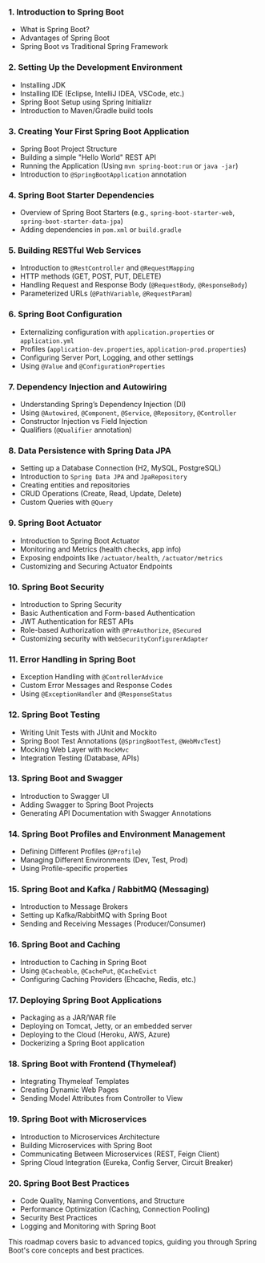 ### 1. **Introduction to Spring Boot**
   - What is Spring Boot?
   - Advantages of Spring Boot
   - Spring Boot vs Traditional Spring Framework

### 2. **Setting Up the Development Environment**
   - Installing JDK
   - Installing IDE (Eclipse, IntelliJ IDEA, VSCode, etc.)
   - Spring Boot Setup using Spring Initializr
   - Introduction to Maven/Gradle build tools

### 3. **Creating Your First Spring Boot Application**
   - Spring Boot Project Structure
   - Building a simple "Hello World" REST API
   - Running the Application (Using `mvn spring-boot:run` or `java -jar`)
   - Introduction to `@SpringBootApplication` annotation

### 4. **Spring Boot Starter Dependencies**
   - Overview of Spring Boot Starters (e.g., `spring-boot-starter-web`, `spring-boot-starter-data-jpa`)
   - Adding dependencies in `pom.xml` or `build.gradle`

### 5. **Building RESTful Web Services**
   - Introduction to `@RestController` and `@RequestMapping`
   - HTTP methods (GET, POST, PUT, DELETE)
   - Handling Request and Response Body (`@RequestBody`, `@ResponseBody`)
   - Parameterized URLs (`@PathVariable`, `@RequestParam`)

### 6. **Spring Boot Configuration**
   - Externalizing configuration with `application.properties` or `application.yml`
   - Profiles (`application-dev.properties`, `application-prod.properties`)
   - Configuring Server Port, Logging, and other settings
   - Using `@Value` and `@ConfigurationProperties`

### 7. **Dependency Injection and Autowiring**
   - Understanding Spring’s Dependency Injection (DI)
   - Using `@Autowired`, `@Component`, `@Service`, `@Repository`, `@Controller`
   - Constructor Injection vs Field Injection
   - Qualifiers (`@Qualifier` annotation)

### 8. **Data Persistence with Spring Data JPA**
   - Setting up a Database Connection (H2, MySQL, PostgreSQL)
   - Introduction to `Spring Data JPA` and `JpaRepository`
   - Creating entities and repositories
   - CRUD Operations (Create, Read, Update, Delete)
   - Custom Queries with `@Query`

### 9. **Spring Boot Actuator**
   - Introduction to Spring Boot Actuator
   - Monitoring and Metrics (health checks, app info)
   - Exposing endpoints like `/actuator/health`, `/actuator/metrics`
   - Customizing and Securing Actuator Endpoints

### 10. **Spring Boot Security**
   - Introduction to Spring Security
   - Basic Authentication and Form-based Authentication
   - JWT Authentication for REST APIs
   - Role-based Authorization with `@PreAuthorize`, `@Secured`
   - Customizing security with `WebSecurityConfigurerAdapter`

### 11. **Error Handling in Spring Boot**
   - Exception Handling with `@ControllerAdvice`
   - Custom Error Messages and Response Codes
   - Using `@ExceptionHandler` and `@ResponseStatus`

### 12. **Spring Boot Testing**
   - Writing Unit Tests with JUnit and Mockito
   - Spring Boot Test Annotations (`@SpringBootTest`, `@WebMvcTest`)
   - Mocking Web Layer with `MockMvc`
   - Integration Testing (Database, APIs)

### 13. **Spring Boot and Swagger**
   - Introduction to Swagger UI
   - Adding Swagger to Spring Boot Projects
   - Generating API Documentation with Swagger Annotations

### 14. **Spring Boot Profiles and Environment Management**
   - Defining Different Profiles (`@Profile`)
   - Managing Different Environments (Dev, Test, Prod)
   - Using Profile-specific properties

### 15. **Spring Boot and Kafka / RabbitMQ (Messaging)**
   - Introduction to Message Brokers
   - Setting up Kafka/RabbitMQ with Spring Boot
   - Sending and Receiving Messages (Producer/Consumer)

### 16. **Spring Boot and Caching**
   - Introduction to Caching in Spring Boot
   - Using `@Cacheable`, `@CachePut`, `@CacheEvict`
   - Configuring Caching Providers (Ehcache, Redis, etc.)

### 17. **Deploying Spring Boot Applications**
   - Packaging as a JAR/WAR file
   - Deploying on Tomcat, Jetty, or an embedded server
   - Deploying to the Cloud (Heroku, AWS, Azure)
   - Dockerizing a Spring Boot application

### 18. **Spring Boot with Frontend (Thymeleaf)**
   - Integrating Thymeleaf Templates
   - Creating Dynamic Web Pages
   - Sending Model Attributes from Controller to View

### 19. **Spring Boot with Microservices**
   - Introduction to Microservices Architecture
   - Building Microservices with Spring Boot
   - Communicating Between Microservices (REST, Feign Client)
   - Spring Cloud Integration (Eureka, Config Server, Circuit Breaker)

### 20. **Spring Boot Best Practices**
   - Code Quality, Naming Conventions, and Structure
   - Performance Optimization (Caching, Connection Pooling)
   - Security Best Practices
   - Logging and Monitoring with Spring Boot

This roadmap covers basic to advanced topics, guiding you through Spring Boot's core concepts and best practices.
